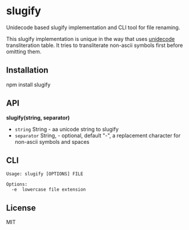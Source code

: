 # slugify

Unidecode based slugify implementation and CLI tool for file renaming.

This slugify implementation is unique in the way that uses [unidecode](https://www.npmjs.org/package/unidecode) transliteration table. It tries to transliterate non-ascii symbols first before omitting them.

## Installation

npm install slugify

## API

**slugify(string, separator)**

- `string` String - aa unicode string to slugify
- `separator` String, - optional, default "-", a replacement character for non-ascii symbols and spaces

## CLI

```
Usage: slugify [OPTIONS] FILE

Options:
  -e  lowercase file extension
```

## License

MIT
